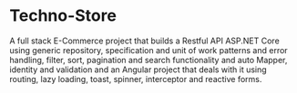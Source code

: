 # Techno-Store
A full stack E-Commerce project that builds a Restful API ASP.NET Core using generic repository, specification and unit of work patterns and error handling, filter, sort, pagination and search functionality and auto Mapper, identity and validation and an
Angular project that deals with it using routing, lazy loading, toast, spinner, interceptor and reactive forms.
